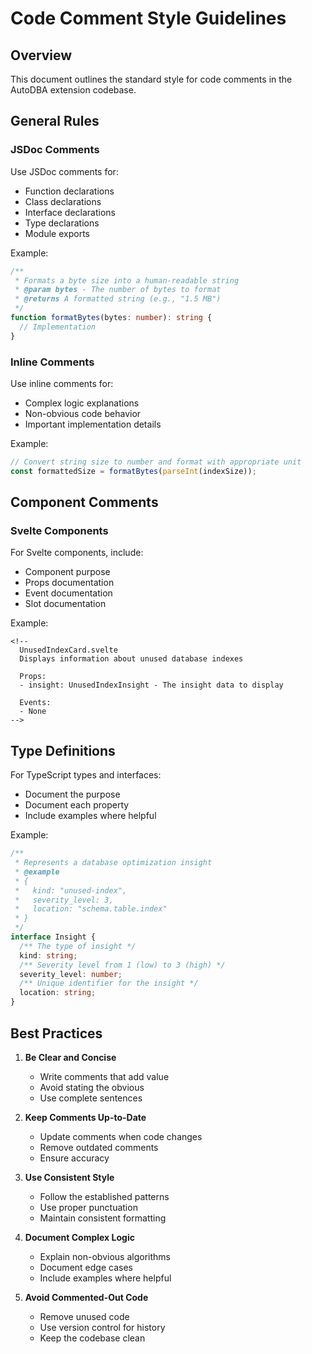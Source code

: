 # Code Comment Style Guidelines

## Overview
This document outlines the standard style for code comments in the AutoDBA extension codebase.

## General Rules

### JSDoc Comments
Use JSDoc comments for:
- Function declarations
- Class declarations
- Interface declarations
- Type declarations
- Module exports

Example:
```typescript
/**
 * Formats a byte size into a human-readable string
 * @param bytes - The number of bytes to format
 * @returns A formatted string (e.g., "1.5 MB")
 */
function formatBytes(bytes: number): string {
  // Implementation
}
```

### Inline Comments
Use inline comments for:
- Complex logic explanations
- Non-obvious code behavior
- Important implementation details

Example:
```typescript
// Convert string size to number and format with appropriate unit
const formattedSize = formatBytes(parseInt(indexSize));
```

## Component Comments

### Svelte Components
For Svelte components, include:
- Component purpose
- Props documentation
- Event documentation
- Slot documentation

Example:
```svelte
<!--
  UnusedIndexCard.svelte
  Displays information about unused database indexes
  
  Props:
  - insight: UnusedIndexInsight - The insight data to display
  
  Events:
  - None
-->
```

## Type Definitions
For TypeScript types and interfaces:
- Document the purpose
- Document each property
- Include examples where helpful

Example:
```typescript
/**
 * Represents a database optimization insight
 * @example
 * {
 *   kind: "unused-index",
 *   severity_level: 3,
 *   location: "schema.table.index"
 * }
 */
interface Insight {
  /** The type of insight */
  kind: string;
  /** Severity level from 1 (low) to 3 (high) */
  severity_level: number;
  /** Unique identifier for the insight */
  location: string;
}
```

## Best Practices

1. **Be Clear and Concise**
   - Write comments that add value
   - Avoid stating the obvious
   - Use complete sentences

2. **Keep Comments Up-to-Date**
   - Update comments when code changes
   - Remove outdated comments
   - Ensure accuracy

3. **Use Consistent Style**
   - Follow the established patterns
   - Use proper punctuation
   - Maintain consistent formatting

4. **Document Complex Logic**
   - Explain non-obvious algorithms
   - Document edge cases
   - Include examples where helpful

5. **Avoid Commented-Out Code**
   - Remove unused code
   - Use version control for history
   - Keep the codebase clean 